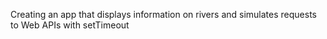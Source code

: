 Creating an app that displays information on rivers and simulates requests to Web APIs with setTimeout
